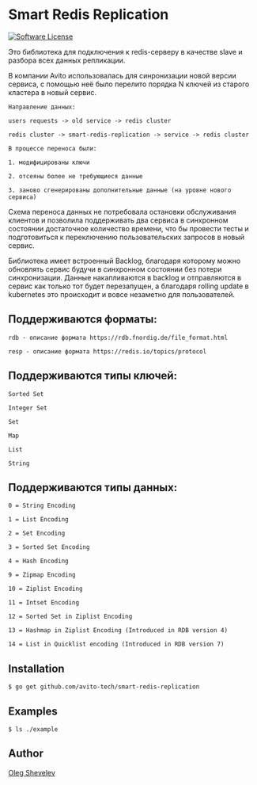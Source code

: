 # Smart Redis Replication

[![Software License](https://img.shields.io/badge/license-MIT-brightgreen.svg)](LICENSE.md)

Это библиотека для подключения к redis-серверу в качестве slave и разбора всех данных репликации.

В компании Avito использовалась для синронизации новой версии сервиса, с помощью неё было перелито порядка N ключей из старого кластера в новый сервис.

    Направление данных:

    users requests -> old service -> redis cluster

    redis cluster -> smart-redis-replication -> service -> redis cluster

    В процессе переноса были:

    1. модифицированы ключи

    2. отсеяны более не требующиеся данные

    3. заново сгенерированы дополнительные данные (на уровне нового сервиса)

Схема переноса данных не потребовала остановки обслуживания клиентов и позволила поддерживать два сервиса в синхронном состоянии достаточное количество времени, что бы провести тесты и подготовиться к переключению пользовательских запросов в новый сервис.

Библиотека имеет встроенный Backlog, благодаря которому можно обновлять сервис будучи в синхронном состоянии без потери синхронизации.
Данные накапливаются в backlog и отправляются в сервис как только тот будет перезапущен, а благодаря rolling update в kubernetes это происходит и вовсе незаметно для пользователей.

## Поддерживаются форматы:

    rdb - описание формата https://rdb.fnordig.de/file_format.html

    resp - описание формата https://redis.io/topics/protocol

## Поддерживаются типы ключей:

    Sorted Set

    Integer Set

    Set

    Map

    List

    String

## Поддерживаются типы данных:

    0 = String Encoding

    1 = List Encoding

    2 = Set Encoding

    3 = Sorted Set Encoding

    4 = Hash Encoding

    9 = Zipmap Encoding

    10 = Ziplist Encoding

    11 = Intset Encoding

    12 = Sorted Set in Ziplist Encoding

    13 = Hashmap in Ziplist Encoding (Introduced in RDB version 4)

    14 = List in Quicklist encoding (Introduced in RDB version 7)

## Installation

    $ go get github.com/avito-tech/smart-redis-replication

## Examples

    $ ls ./example

## Author

[Oleg Shevelev][mantyr]

[mantyr]: https://github.com/mantyr

